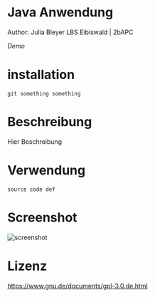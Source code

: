# Java Anwendung

Author: Julia Bleyer
LBS Eibiswald | 2bAPC

_Demo_

# installation

```
git something something
```

# Beschreibung

Hier Beschreibung

# Verwendung

```
source code def
```

# Screenshot

![screenshot](C:\Users\julia\IdeaProjects\vererbung_in_java)

# Lizenz

https://www.gnu.de/documents/gpl-3.0.de.html
